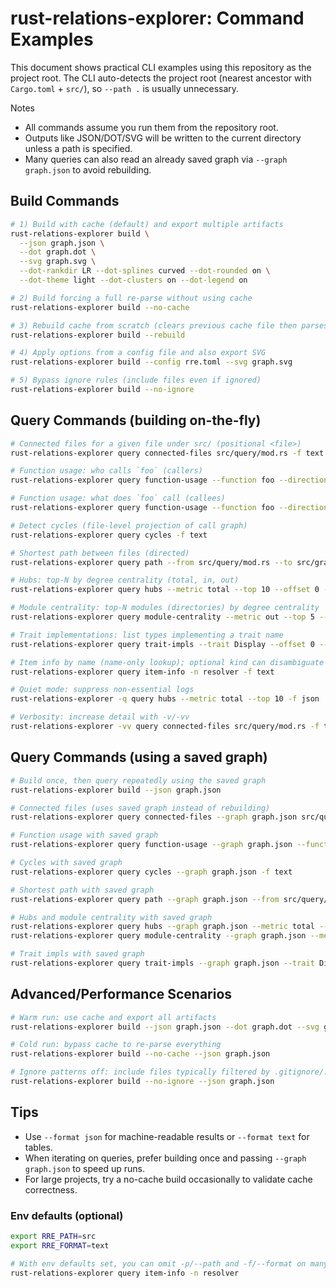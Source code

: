 # rust-relations-explorer: Command Examples

This document shows practical CLI examples using this repository as the project root. The CLI auto-detects the project root (nearest ancestor with `Cargo.toml` + `src/`), so `--path .` is usually unnecessary.

Notes
- All commands assume you run them from the repository root.
- Outputs like JSON/DOT/SVG will be written to the current directory unless a path is specified.
- Many queries can also read an already saved graph via `--graph graph.json` to avoid rebuilding.

## Build Commands

```bash
# 1) Build with cache (default) and export multiple artifacts
rust-relations-explorer build \
  --json graph.json \
  --dot graph.dot \
  --svg graph.svg \
  --dot-rankdir LR --dot-splines curved --dot-rounded on \
  --dot-theme light --dot-clusters on --dot-legend on

# 2) Build forcing a full re-parse without using cache
rust-relations-explorer build --no-cache

# 3) Rebuild cache from scratch (clears previous cache file then parses)
rust-relations-explorer build --rebuild

# 4) Apply options from a config file and also export SVG
rust-relations-explorer build --config rre.toml --svg graph.svg

# 5) Bypass ignore rules (include files even if ignored)
rust-relations-explorer build --no-ignore
```

## Query Commands (building on-the-fly)

```bash
# Connected files for a given file under src/ (positional <file>)
rust-relations-explorer query connected-files src/query/mod.rs -f text

# Function usage: who calls `foo` (callers)
rust-relations-explorer query function-usage --function foo --direction callers -f json

# Function usage: what does `foo` call (callees)
rust-relations-explorer query function-usage --function foo --direction callees -f text

# Detect cycles (file-level projection of call graph)
rust-relations-explorer query cycles -f text

# Shortest path between files (directed)
rust-relations-explorer query path --from src/query/mod.rs --to src/graph/mod.rs -f text

# Hubs: top-N by degree centrality (total, in, out)
rust-relations-explorer query hubs --metric total --top 10 --offset 0 --limit 10 -f text

# Module centrality: top-N modules (directories) by degree centrality
rust-relations-explorer query module-centrality --metric out --top 5 --offset 0 --limit 5 -f json

# Trait implementations: list types implementing a trait name
rust-relations-explorer query trait-impls --trait Display --offset 0 --limit 50 -f text

# Item info by name (name-only lookup); optional kind can disambiguate
rust-relations-explorer query item-info -n resolver -f text

# Quiet mode: suppress non-essential logs
rust-relations-explorer -q query hubs --metric total --top 10 -f json

# Verbosity: increase detail with -v/-vv
rust-relations-explorer -vv query connected-files src/query/mod.rs -f text
```

## Query Commands (using a saved graph)

```bash
# Build once, then query repeatedly using the saved graph
rust-relations-explorer build --json graph.json

# Connected files (uses saved graph instead of rebuilding)
rust-relations-explorer query connected-files --graph graph.json src/query/mod.rs -f text

# Function usage with saved graph
rust-relations-explorer query function-usage --graph graph.json --function foo --direction callers -f json

# Cycles with saved graph
rust-relations-explorer query cycles --graph graph.json -f text

# Shortest path with saved graph
rust-relations-explorer query path --graph graph.json --from src/query/mod.rs --to src/graph/mod.rs -f text

# Hubs and module centrality with saved graph
rust-relations-explorer query hubs --graph graph.json --metric total --top 5 --offset 0 --limit 5 -f text
rust-relations-explorer query module-centrality --graph graph.json --metric in --top 5 --offset 0 --limit 5 -f text

# Trait impls with saved graph
rust-relations-explorer query trait-impls --graph graph.json --trait Display --offset 0 --limit 50 -f json
```

## Advanced/Performance Scenarios

```bash
# Warm run: use cache and export all artifacts
rust-relations-explorer build --json graph.json --dot graph.dot --svg graph.svg

# Cold run: bypass cache to re-parse everything
rust-relations-explorer build --no-cache --json graph.json

# Ignore patterns off: include files typically filtered by .gitignore/.ignore
rust-relations-explorer build --no-ignore --json graph.json
```

## Tips

- Use `--format json` for machine-readable results or `--format text` for tables.
- When iterating on queries, prefer building once and passing `--graph graph.json` to speed up runs.
- For large projects, try a no-cache build occasionally to validate cache correctness.

### Env defaults (optional)

```bash
export RRE_PATH=src
export RRE_FORMAT=text

# With env defaults set, you can omit -p/--path and -f/--format on many commands
rust-relations-explorer query item-info -n resolver
```
